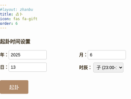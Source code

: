 ```yaml
---
#layout: zhanbu
title: 占卜
icon: fas fa-gift
order: 6
---
```

<html lang="zh-CN">
<head>
  <meta charset="UTF-8" />
  <meta name="viewport" content="width=device-width, initial-scale=1" />
  <script src="/assets/js/dist/solarlunar.js"></script>
  <script src="/assets/js/dist/bagua.js"></script>
  <title>周易占卜</title>
  <style>
    body {
      /*background: #fdf5e6;*/
      color: #3a2e1b;
      font-family: "KaiTi", "STKaiti", "楷体", serif;
      margin: 0;
      padding: 0;
    }

    .container {
      width: 360px;
      margin: 30px auto;
      padding: 24px;
      border: 6px solid #b08968;
      border-radius: 12px;
      background: rgba(255, 245, 230, 0.95);
      box-shadow: 0 0 15px rgba(0, 0, 0, 0.1);
      text-align: center;
    }

    h1 {
      font-size: 26px;
      letter-spacing: 2px;
    }

    /* 时间输入区域 */
    .input-group {
      display: flex;
      flex-wrap: wrap;
      justify-content: space-between;
      gap: 10px;
      margin-bottom: 20px;
    }

    .input-group label {
      flex: 1 1 45%;
      text-align: left;
      font-weight: bold;
    }

    .input-group input,
    .input-group select {
      width: 100%;
      padding: 6px;
      font-size: 14px;
      border: 1px solid #ccc;
      border-radius: 4px;
    }

    /* 卦象显示 */
    #hexagram {
      margin-left: 20%;
      margin-right: 20%;
      margin-bottom: 5%;
    }

    .line {
      width: 100%;
      height: 16px;
      margin: 6px 0;
      opacity: 0;
    }

    .yang {
      background-color: #3a2e1b;
    }

    .yang_dong {
    background-color: #dc3545;
    }

    .yin {
      background-image: linear-gradient(to right,
          #000 47%,
          #000 47%, /* 黑色线条宽度为43% */
          transparent 47%, /* 间隔开始 */
          transparent 54%, /* 间隔结束 */
          #000 48%, /* 另一段黑色线条开始 */
          #000 48% /* 第二条黑线的结束 */
        )
    }

    .yin_dong {
    background-image: linear-gradient(to right,
    #dc3545 47%,
    #dc3545 47%, /* 黑色线条宽度为43% */
    transparent 47%, /* 间隔开始 */
    transparent 54%, /* 间隔结束 */
    #dc3545 48%, /* 另一段黑色线条开始 */
    #dc3545 48% /* 第二条黑线的结束 */
    )
    }

    @keyframes fadeInUp {
      from { opacity: 0; transform: translateY(20px); }
      to   { opacity: 1; transform: translateY(0); }
    }

    /* 按钮 */
    #drawBtn {
      padding: 10px 30px;
      font-size: 16px;
      color: #fff;
      background-color: #b08968;
      border: none;
      border-radius: 4px;
      cursor: pointer;
      transition: background 0.3s ease;
    }

    #drawBtn:hover {
      background-color: #99734d;
    }

    /* 结果展示区 */
    #result {
      margin-top: 24px;
      text-align: left;
      line-height: 1.6;
    }

    #result h2 {
      font-size: 20px;
      /* margin: 0 0 8px; */
      border-bottom: 1px dashed #b08968;
      padding-bottom: 4px;
      font-family: 'Lato', 'Microsoft Yahei', sans-serif;
    }

    #result p {
      margin: 6px 0;
    }

    hr {
      margin: 16px 0;
    }
  </style>
</head>
<body>

<div class="container">
  <h3 style="font-family: 'Lato', 'Microsoft Yahei', sans-serif;">起卦时间设置</h3>
  <!-- 时间输入 -->
  <div class="input-group">
    <label>年：<input type="number" id="year" value="2025" style="width: 50%;"></label>
    <label>月：<input type="number" id="month" value="6" style="width: 50%;"></label>
    <label>日：<input type="number" id="day" value="13" style="width: 50%;"></label>
    <label>时辰：
      <select id="hour"  style="width: 40%;">
        <option value="0">子 (23:00-1:00)</option>
        <option value="1">丑 (1:00-3:00)</option>
        <option value="2">寅 (3:00-5:00)</option>
        <option value="3">卯 (5:00-7:00)</option>
        <option value="4">辰 (7:00-9:00)</option>
        <option value="5">巳 (9:00-11:00)</option>
        <option value="6">午 (11:00-13:00)</option>
        <option value="7">未 (13:00-15:00)</option>
        <option value="8">申 (15:00-17:00)</option>
        <option value="9">酉 (17:00-19:00)</option>
        <option value="10">戌 (19:00-21:00)</option>
        <option value="11">亥 (21:00-23:00)</option>
      </select>
    </label>
  </div>

  <!-- 六爻卦象 -->
  <div id="hexagram"></div>

  <!-- 按钮 -->
<button id="drawBtn">起卦</button>

  <!-- 占卜结果 -->
  <div id="result"></div>

  <!-- 流年卦盘 -->
  <div class="section">
    <div id="annualHexagram"></div>
  </div>
</div>

<script>
  // 三爻八卦定义
  const trigrams = [
    { name: "坤", bin: "000", sym:"(☷)" },
    { name: "艮", bin: "001", sym:"(☶)" },
    { name: "坎", bin: "010", sym:"(☵)" },
    { name: "巽", bin: "011", sym:"(☴)" },
    { name: "震", bin: "100", sym:"(☳)" },
    { name: "离", bin: "101", sym:"(☲)" },
    { name: "兑", bin: "110", sym:"(☱)" },
    { name: "乾", bin: "111", sym:"(☰)" }
  ];

  function getHexagramFromTime(year, month, day, hour) {
    const upperIndex = (year + month + day) % 8;
    const lowerIndex = (month + day + hour) % 8;

    const fullBinary = trigrams[lowerIndex].bin + trigrams[upperIndex].bin;
    const movingLine = ((year + month + day + hour) % 6) + 1;

    return {
      binary: fullBinary,
      upper: trigrams[upperIndex].name,
      upSym: trigrams[upperIndex].sym,
      lower: trigrams[lowerIndex].name,
      lowSym: trigrams[lowerIndex].sym,
      movingLine
    };
  }

  function drawHexagram() {
    const year = parseInt(document.getElementById('year').value) || new Date().getFullYear();
    const month = parseInt(document.getElementById('month').value) || new Date().getMonth() + 1;
    const day = parseInt(document.getElementById('day').value) || new Date().getDate();
    const hour = parseInt(document.getElementById('hour').value);

    const { binary, upper, lower, movingLine , upSym, lowSym} = getHexagramFromTime(year, month, day, hour);

    const hexagramDiv = document.getElementById('hexagram');
    hexagramDiv.innerHTML = '';

    const bits = binary.split('');
    for (let i = 0; i < bits.length; i++) {
      const div = document.createElement('div');
      //爻是从下往上数的，画是从上往下画的  001 010 得 010 100 画出来
      if(i === movingLine){
        div.className = 'line ' + (bits[5-i] === '1' ? 'yang_dong' : 'yin_dong');
      }else{
        div.className = 'line ' + (bits[5-i] === '1' ? 'yang' : 'yin');
      }
      div.style.animation = `fadeInUp 0.5s ease forwards ${i * 0.3}s`;
      hexagramDiv.appendChild(div);
    }
    // bits.forEach((bit, idx) => {
    //   const div = document.createElement('div');
    //   div.className = 'line ' + (bit === '1' ? 'yang' : 'yin');
    //   div.style.animation = `fadeInUp 0.5s ease forwards ${idx * 0.3}s`;
    //   hexagramDiv.appendChild(div);
    // });

    setTimeout(() => {
      const info = hexagrams[binary] || {
        name: "未知卦象",
        text: "此卦未收录，解释待补充。"
      };

      let changedBin = '';
      for (let i = 0; i < binary.length; i++) {
        if (i === (movingLine - 1)) {
          changedBin += binary[i] === '1' ? '0' : '1';
        } else {
          changedBin += binary[i];
        }
        // if (i === 5 - (movingLine - 1)) {
        //   changedBin += binary[i] === '1' ? '0' : '1';
        // } else {
        //   changedBin += binary[i];
        // }
      }

      const changedInfo = hexagrams[changedBin] || {
        name: "未知卦象",
        text: "此卦未收录，解释待补充。"
      };

      document.getElementById('result').innerHTML = `
        <h2>主卦：${info.name}</h2>
        <p><strong>上下卦：</strong>上卦为${upper}${upSym}，下卦为${lower}${lowSym}。</p>
        <p><strong>动爻：</strong>第${movingLine}爻变动。</p>
        <p>${info.text}${info.modern_text}</p>
        <hr>
        <h2>变卦：${changedInfo.name}</h2>
        <p>${changedInfo.text}${changedInfo.modern_text}</p>
        <hr>
      `;
    }, 6 * 300 + 500);
  }

  function drawAnnualHexagram() {
    const now = new Date();
    const year = now.getFullYear();

    const baseYear = year; // 固定年份做演示
    const hexagramKey = (baseYear % 64).toString(2).padStart(6, '0');

    const info = hexagrams[hexagramKey] || {
      name: "未知卦象",
      text: "此卦未收录，解释待补充。",
      modern_text: ""
    };

    document.getElementById('annualHexagram').innerHTML = `
      <div class="card">
        <h3>流年卦象：${info.name}</h3>
        <p>${info.text}；${info.modern_text}</p>
      </div>
    `;
  }

  document.getElementById('drawBtn').addEventListener('click', drawHexagram);
  drawAnnualHexagram(); // 自动加载流年卦盘

  // 改进的流年卦盘功能，允许用户选择任意年份
  function drawAnnualHexagram(year) {
    if(!year){
      year = new Date().getFullYear();
    }
    const hexagramKey = (year % 64).toString(2).padStart(6, '0');
    const info = hexagrams[hexagramKey] || {
      name: "未知卦象",
      text: "此卦未收录，解释待补充。",
      modern_text: ""
    };

    document.getElementById('annualHexagram').innerHTML = `
      <div class="card">
        <h3>流年卦象：${info.name}</h3>
        <p>${info.text}；${info.modern_text}</p>
      </div>
    `;
  }

  // 按钮点击事件，用于重新生成卦象
  document.getElementById('drawBtn').addEventListener('click', function() {
    drawHexagram(); // 重新绘制卦象
    drawAnnualHexagram(parseInt(document.getElementById('year').value)); // 更新流年卦
  });

function setDefaultTime() {
  const now = new Date();

  const year = now.getFullYear();           // 年
  const month = now.getMonth() + 1;         // 月（从0开始）
  const day = now.getDate();                // 日
  const hour24 = now.getHours();            // 小时（24小时制）

  // 计算时辰（子时：23~1点，丑时：1~3点……亥时：21~23点）
  let chineseHourIndex = Math.floor((hour24 + 1) / 2) % 12;

  // 设置输入框内容
  document.getElementById("year").value = year;
  document.getElementById("month").value = month;
  document.getElementById("day").value = day;
  document.getElementById("hour").value = chineseHourIndex;
}

  // 页面加载后调用一次
  window.onload = function () {
    setDefaultTime();
  };
</script>

</body>
</html>
